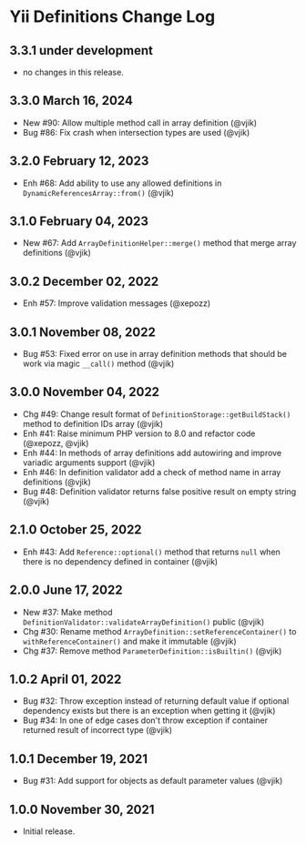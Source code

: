 # Yii Definitions Change Log

## 3.3.1 under development

- no changes in this release.

## 3.3.0 March 16, 2024

- New #90: Allow multiple method call in array definition (@vjik)
- Bug #86: Fix crash when intersection types are used (@vjik)

## 3.2.0 February 12, 2023

- Enh #68: Add ability to use any allowed definitions in `DynamicReferencesArray::from()` (@vjik)

## 3.1.0 February 04, 2023

- New #67: Add `ArrayDefinitionHelper::merge()` method that merge array definitions (@vjik)

## 3.0.2 December 02, 2022

- Enh #57: Improve validation messages (@xepozz)

## 3.0.1 November 08, 2022

- Bug #53: Fixed error on use in array definition methods that should be work via magic `__call()` method (@vjik)

## 3.0.0 November 04, 2022

- Chg #49: Change result format of `DefinitionStorage::getBuildStack()` method to definition IDs array (@vjik)
- Enh #41: Raise minimum PHP version to 8.0 and refactor code (@xepozz, @vjik)
- Enh #44: In methods of array definitions add autowiring and improve variadic arguments support (@vjik)
- Enh #46: In definition validator add a check of method name in array definitions (@vjik)
- Bug #48: Definition validator returns false positive result on empty string (@vjik)

## 2.1.0 October 25, 2022

- Enh #43: Add `Reference::optional()` method that returns `null` when there is no dependency defined
  in container (@vjik)

## 2.0.0 June 17, 2022

- New #37: Make method `DefinitionValidator::validateArrayDefinition()` public (@vjik)
- Chg #30: Rename method `ArrayDefinition::setReferenceContainer()` to `withReferenceContainer()` and make it
  immutable (@vjik)
- Chg #37: Remove method `ParameterDefinition::isBuiltin()` (@vjik)

## 1.0.2 April 01, 2022

- Bug #32: Throw exception instead of returning default value if optional dependency exists but there is an exception
  when getting it (@vjik)
- Bug #34: In one of edge cases don't throw exception if container returned result of incorrect type (@vjik)

## 1.0.1 December 19, 2021

- Bug #31: Add support for objects as default parameter values (@vjik)

## 1.0.0 November 30, 2021

- Initial release.
